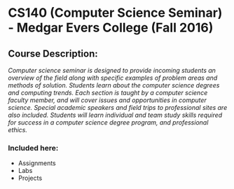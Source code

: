 # CS140 (Computer Science Seminar) - Medgar Evers College (Fall 2016)
## Course Description:
*_Computer science seminar is designed to provide incoming students an overview of the field along with specific examples of problem areas and methods of solution.  Students learn about the computer science degrees and computing trends.  Each section is taught by a computer science faculty member, and will cover issues and opportunities in computer science.  Special academic speakers and field trips to professional sites are also included.  Students will learn individual and team study skills required for success in a computer science degree program, and professional ethics._*
### Included here:
- Assignments
- Labs
- Projects
